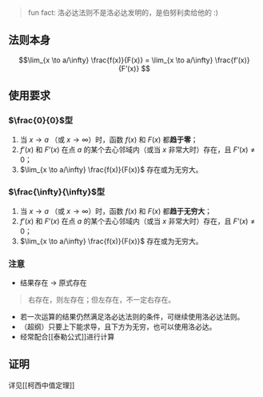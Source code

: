 > fun fact: 洛必达法则不是洛必达发明的，是伯努利卖给他的 :)

## 法则本身

$$\lim_{x \to a/\infty} \frac{f(x)}{F(x)} = \lim_{x \to a/\infty} \frac{f’(x)}{F’(x)} $$
## 使用要求

### $\frac{0}{0}$型

1. 当 $x \to a$ （或 $x \to \infty$）时，函数 $f(x)$ 和 $F(x)$ 都**趋于零**；
2. $f’(x)$ 和 $F’(x)$ 在点 $a$ 的某个去心邻域内（或当 $x$ 非常大时）存在，且 $F’(x) \ne 0$；
3. $\lim_{x \to a/\infty} \frac{f(x)}{F(x)}$ 存在或为无穷大。

### $\frac{\infty}{\infty}$型

1. 当 $x \to a$ （或 $x \to \infty$）时，函数 $f(x)$ 和 $F(x)$ 都**趋于无穷大**；
2. $f’(x)$ 和 $F’(x)$ 在点 $a$ 的某个去心邻域内（或当 $x$ 非常大时）存在，且 $F’(x) \ne 0$；
3. $\lim_{x \to a/\infty} \frac{f(x)}{F(x)}$ 存在或为无穷大。

### 注意

- 结果存在 $\to$ 原式存在
 > 右存在，则左存在；但左存在，不一定右存在。
- 若一次运算的结果仍然满足洛必达法则的条件，可继续使用洛必达法则。
- （超纲）只要上下能求导，且下方为无穷，也可以使用洛必达。
- 经常配合[[泰勒公式]]进行计算


## 证明

详见[[柯西中值定理]]